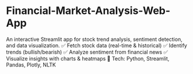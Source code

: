 # Financial-Market-Analysis-Web-App
An interactive Streamlit app for stock trend analysis, sentiment detection, and data visualization.  ✅ Fetch stock data (real-time &amp; historical) ✅ Identify trends (bullish/bearish) ✅ Analyze sentiment from financial news ✅ Visualize insights with charts &amp; heatmaps  🔹 Tech: Python, Streamlit, Pandas, Plotly, NLTK
